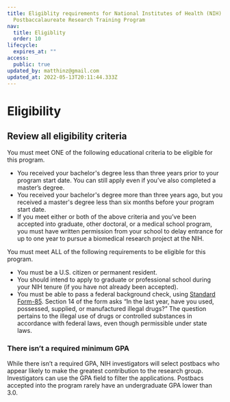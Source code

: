 ```yaml
---
title: Eligiblity requirements for National Institutes of Health (NIH)
  Postbaccalaureate Research Training Program
nav:
  title: Eligiblity
  order: 10
lifecycle:
  expires_at: ""
access:
  public: true
updated_by: matthinz@gmail.com
updated_at: 2022-05-13T20:11:44.333Z
---
```

# Eligibility

## Review all eligibility criteria

You must meet ONE of the following educational criteria to be eligible for this program.

* You received your bachelor's degree less than three years prior to your program start date. You can still apply even if you’ve also completed a master’s degree.
* You received your bachelor's degree more than three years ago, but you received a master's degree less than six months before your program start date.
* If you meet either or both of the above criteria and you’ve been accepted into graduate, other doctoral, or a medical school program, you must have written permission from your school to delay entrance for up to one year to pursue a biomedical research project at the NIH.

You must meet ALL of the following requirements to be eligible for this program.

* You must be a U.S. citizen or permanent resident. 
* You should intend to apply to graduate or professional school during your NIH tenure (if you have not already been accepted).
* You must be able to pass a federal background check, using [Standard Form-85](https://www.opm.gov/forms/pdf_fill/sf85.pdf). Section 14 of the form asks “In the last year, have you used, possessed, supplied, or manufactured illegal drugs?” The question pertains to the illegal use of drugs or controlled substances in accordance with federal laws, even though permissible under state laws.   

### There isn’t a required minimum GPA

While there isn’t a required GPA, NIH investigators will select postbacs who appear likely to make the greatest contribution to the research group. Investigators can use the GPA field to filter the applications. Postbacs accepted into the program rarely have an undergraduate GPA lower than 3.0.